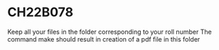 # CH22B078
Keep all your files in the folder corresponding to your roll number
The command make should result in creation of a pdf file in this folder
